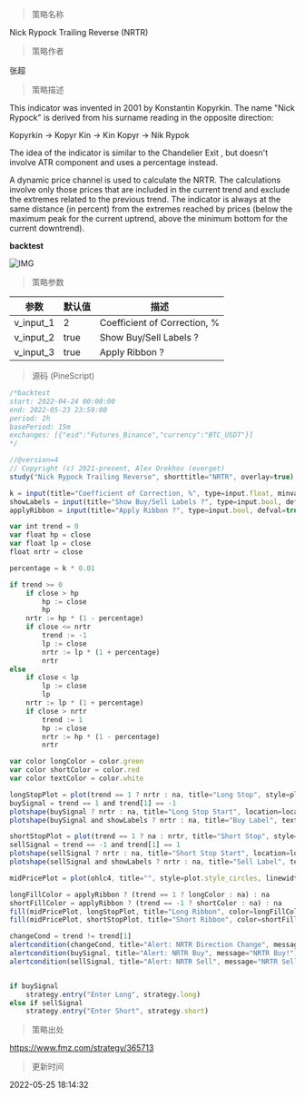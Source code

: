 
> 策略名称

Nick Rypock Trailing Reverse (NRTR)

> 策略作者

张超

> 策略描述

This indicator was invented in 2001 by Konstantin Kopyrkin. The name "Nick Rypock" is derived from his surname reading in the opposite direction:

Kopyrkin -> Kopyr Kin -> Kin Kopyr -> Nik Rypok

The idea of the indicator is similar to the Chandelier Exit , but doesn't involve ATR component and uses a percentage instead.

A dynamic price channel is used to calculate the NRTR. The calculations involve only those prices that are included in the current trend and exclude the extremes related to the previous trend. The indicator is always at the same distance (in percent) from the extremes reached by prices (below the maximum peak for the current uptrend, above the minimum bottom for the current downtrend).


**backtest**

 ![IMG](https://www.fmz.com/upload/asset/105233670b8ab608dba.png) 
 
 

> 策略参数



|参数|默认值|描述|
|----|----|----|
|v_input_1|2|Coefficient of Correction, %|
|v_input_2|true|Show Buy/Sell Labels ?|
|v_input_3|true|Apply Ribbon ?|


> 源码 (PineScript)

``` javascript
/*backtest
start: 2022-04-24 00:00:00
end: 2022-05-23 23:59:00
period: 2h
basePeriod: 15m
exchanges: [{"eid":"Futures_Binance","currency":"BTC_USDT"}]
*/

//@version=4
// Copyright (c) 2021-present, Alex Orekhov (everget)
study("Nick Rypock Trailing Reverse", shorttitle="NRTR", overlay=true)

k = input(title="Coefficient of Correction, %", type=input.float, minval=0, maxval=100, step=0.1, defval=2)
showLabels = input(title="Show Buy/Sell Labels ?", type=input.bool, defval=true)
applyRibbon = input(title="Apply Ribbon ?", type=input.bool, defval=true)

var int trend = 0
var float hp = close
var float lp = close
float nrtr = close

percentage = k * 0.01

if trend >= 0
	if close > hp
		hp := close
		hp
	nrtr := hp * (1 - percentage)
	if close <= nrtr
		trend := -1
		lp := close
		nrtr := lp * (1 + percentage)
		nrtr
else
	if close < lp
		lp := close
		lp
	nrtr := lp * (1 + percentage)
	if close > nrtr
		trend := 1
		hp := close
		nrtr := hp * (1 - percentage)
		nrtr

var color longColor = color.green
var color shortColor = color.red
var color textColor = color.white

longStopPlot = plot(trend == 1 ? nrtr : na, title="Long Stop", style=plot.style_linebr, linewidth=2, color=longColor)
buySignal = trend == 1 and trend[1] == -1
plotshape(buySignal ? nrtr : na, title="Long Stop Start", location=location.absolute, style=shape.circle, size=size.tiny, color=longColor, transp=0)
plotshape(buySignal and showLabels ? nrtr : na, title="Buy Label", text="Buy", location=location.absolute, style=shape.labelup, size=size.tiny, color=longColor, textcolor=textColor, transp=0)

shortStopPlot = plot(trend == 1 ? na : nrtr, title="Short Stop", style=plot.style_linebr, linewidth=2, color=shortColor)
sellSignal = trend == -1 and trend[1] == 1
plotshape(sellSignal ? nrtr : na, title="Short Stop Start", location=location.absolute, style=shape.circle, size=size.tiny, color=shortColor, transp=0)
plotshape(sellSignal and showLabels ? nrtr : na, title="Sell Label", text="Sell", location=location.absolute, style=shape.labeldown, size=size.tiny, color=shortColor, textcolor=textColor, transp=0)

midPricePlot = plot(ohlc4, title="", style=plot.style_circles, linewidth=0, display=display.none, editable=false)

longFillColor = applyRibbon ? (trend == 1 ? longColor : na) : na
shortFillColor = applyRibbon ? (trend == -1 ? shortColor : na) : na
fill(midPricePlot, longStopPlot, title="Long Ribbon", color=longFillColor)
fill(midPricePlot, shortStopPlot, title="Short Ribbon", color=shortFillColor)

changeCond = trend != trend[1]
alertcondition(changeCond, title="Alert: NRTR Direction Change", message="NRTR has changed direction!")
alertcondition(buySignal, title="Alert: NRTR Buy", message="NRTR Buy!")
alertcondition(sellSignal, title="Alert: NRTR Sell", message="NRTR Sell!")


if buySignal
    strategy.entry("Enter Long", strategy.long)
else if sellSignal
    strategy.entry("Enter Short", strategy.short)
```

> 策略出处

https://www.fmz.com/strategy/365713

> 更新时间

2022-05-25 18:14:32
